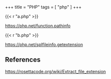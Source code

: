 +++
title = "PHP"
tags = [ "php" ]
+++

{{< r "a.php" >}}

<https://php.net/function.pathinfo>

{{< r "b.php" >}}

<https://php.net/splfileinfo.getextension>

## References

<https://rosettacode.org/wiki/Extract_file_extension>
